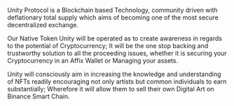 Unity Protocol is a Blockchain based Technology, community driven with deflationary total supply which aims of becoming one of the most secure decentralized exchange.

Our Native Token Unity will be operated as to create awareness in regards to the potential of Cryptocurrency; It will be the one stop backing and trustworthy solution to all the proceeding issues, whether it is securing your Cryptocurrency in an Affix Wallet or Managing your assets.

Unity will consciously aim in increasing the knowledge and understanding of NFTs readily encouraging not only artists but common individuals to earn substantially; Wherefore it will allow them to sell their own Digital Art on Binance Smart Chain.
